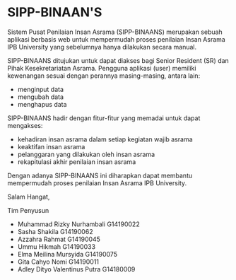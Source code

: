 # SIPP-BINAAN'S
Sistem Pusat Penilaian Insan Asrama (SIPP-BINAANS) merupakan sebuah aplikasi berbasis web untuk mempermudah proses penilaian Insan Asrama IPB University yang sebelumnya hanya dilakukan secara manual. 

SIPP-BINAANS ditujukan untuk dapat diakses bagi Senior Resident (SR) dan Pihak Kesekretariatan Asrama. Pengguna aplikasi (user) memiliki kewenangan sesuai dengan perannya masing-masing, antara lain:
- menginput data
- mengubah data
- menghapus data

SIPP-BINAANS hadir dengan fitur-fitur yang memadai untuk dapat mengakses:
- kehadiran insan asrama dalam setiap kegiatan wajib asrama
- keaktifan insan asrama
- pelanggaran yang dilakukan oleh insan asrama
- rekapitulasi akhir penilaian insan asrama

Dengan adanya SIPP-BINAANS ini diharapkan dapat membantu mempermudah proses penilaian Insan Asrama IPB University.

Salam Hangat,

Tim Penyusun

- Muhammad Rizky Nurhambali G14190022
- Sasha Shakila G14190062
- Azzahra Rahmat G14190045
- Ummu Hikmah G14190033
- Elma Meilina Mursyida G14190075
- Gita Cahyo Nomi G14190011
- Adley Dityo Valentinus Putra G14180009
